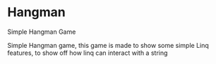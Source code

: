 # Hangman
Simple Hangman Game

Simple Hangman game, this game is made to show some simple Linq features, to show off how linq can interact with a string
